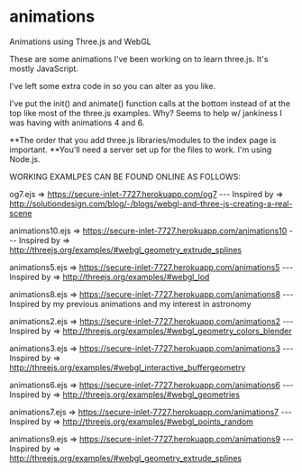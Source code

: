# animations
Animations using Three.js and WebGL

These are some animations I've been working on to learn three.js.  It's mostly JavaScript.  

I've left some extra code in so you can alter as you like.

I've put the init() and animate() function calls at the bottom instead of at the top like most of the three.js examples.  Why?   Seems to help w/ jankiness I was having with animations 4 and 6.  

**The order that you add three.js libraries/modules to the index page is important.
**You'll need a server set up for the files to work.  I'm using Node.js.



WORKING EXAMLPES CAN BE FOUND ONLINE AS FOLLOWS:

og7.ejs   =>  https://secure-inlet-7727.herokuapp.com/og7 
		--- Inspired by =>  http://solutiondesign.com/blog/-/blogs/webgl-and-three-js-creating-a-real-scene
		
animations10.ejs   =>  https://secure-inlet-7727.herokuapp.com/animations10
				  --- Inspired by =>  http://threejs.org/examples/#webgl_geometry_extrude_splines
				  
animations5.ejs   =>  https://secure-inlet-7727.herokuapp.com/animations5
				  --- Inspired by =>  http://threejs.org/examples/#webgl_lod

animations8.ejs   =>  https://secure-inlet-7727.herokuapp.com/animations8 
				  --- Inspired by my previous animations and my interest in astronomy

animations2.ejs   =>  https://secure-inlet-7727.herokuapp.com/animations2 
				  --- Inspired by =>  http://threejs.org/examples/#webgl_geometry_colors_blender
                  
animations3.ejs   =>  https://secure-inlet-7727.herokuapp.com/animations3
				  --- Inspired by =>  http://threejs.org/examples/#webgl_interactive_buffergeometry
                                    
animations6.ejs   =>  https://secure-inlet-7727.herokuapp.com/animations6
				  --- Inspired by =>  http://threejs.org/examples/#webgl_geometries
				  
animations7.ejs   =>  https://secure-inlet-7727.herokuapp.com/animations7
				  --- Inspired by =>  http://threejs.org/examples/#webgl_points_random
				  
animations9.ejs   =>  https://secure-inlet-7727.herokuapp.com/animations9
				  --- Inspired by =>  http://threejs.org/examples/#webgl_geometry_extrude_splines


